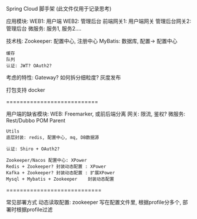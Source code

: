 Spring Cloud 脚手架
(此文件仅用于记录思考)

应用模块:
	WEB1: 用户端
	WEB2: 管理后台
	前端网关1: 用户端网关
	管理后台网关2: 管理后台
	微服务: 服务1, 服务2....


技术栈:
	Zookeeper: 配置中心, 注册中心
	MyBatis: 数据库, 配置-> 配置中心

	缓存
	队列
	认证: JWT? OAuth2?


考虑的特性:
	Gateway? 如何拆分细粒度?
	灰度发布


打包支持
	docker

===========================

用户端的缺省模块:
	WEB: Freemarker, 或前后端分离
    网关: 限流, 鉴权?
    微服务: Rest/Dubbo
    POM Parent

    Utils
    底层封装: redis, 配置中心, mq, DB数据源

    认证: Shiro + OAuth2?

  	Zookeeper/Nacos 配置中心: XPower
  	Redis + Zookeeper? 封装动态配置 : XPower
  	Kafka + Zookeeper? 封装动态配置 : 扩展XPower
  	Mysql + Mybatis + Zookeeper    封装动态配置



============================


常见部署方式
  动态读取配置: zookeeper
  写在配置文件里, 根据profile分多个, 部署时根据profile过滤

